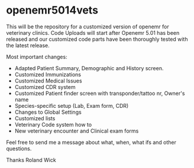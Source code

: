 # openemr5014vets

This will be the repository for a customized version of openemr for veterinary clinics. Code Uploads will start after Openemr 5.01 has been released and our customized code parts have been thoroughly tested with the latest release.

Most important changes:
- Adapted Patient Summary, Demographic and History screen.
- Customized Immunizations
- Customized Medical Issues
- Customized CDR system
- Customized Patient finder screen with transponder/tattoo nr, Owner's name
- Species-specific setup (Lab, Exam form, CDR)
- Changes to Global Settings 
- Customized lists
- Veterinary Code system how to
- New veterinary encounter and Clinical exam forms

Feel free to send me a message about what, when, what ifs and other questions.

Thanks
Roland Wick
